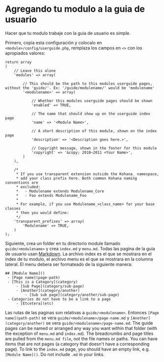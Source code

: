# Agregando tu modulo a la guia de usuario

Hacer que tu modulo trabaje con la guia de usuario es simple.

Primero, copia esta configuración y colocalo en `<module>/config/userguide.php`, remplaza los campos en `<>` con los apropiados valores:

	return array
	(
		// Leave this alone
		'modules' => array(
	
			// This should be the path to this modules userguide pages, without the 'guide/'. Ex: '/guide/modulename/' would be 'modulename'
			'<modulename>' => array(
	
				// Whether this modules userguide pages should be shown
				'enabled' => TRUE,
				
				// The name that should show up on the userguide index page
				'name' => '<Module Name>',
	
				// A short description of this module, shown on the index page
				'description' => '<Description goes here.>',
				
				// Copyright message, shown in the footer for this module
				'copyright' => '&copy; 2010–2011 <Your Name>',
			)	
		),

		/*
		 * If you use transparent extension outside the Kohana_ namespace,
		 * add your class prefix here. Both common Kohana naming conventions are
		 * excluded: 
		 *   - Modulename extends Modulename_Core
		 *   - Foo extends Modulename_Foo
		 * 
		 * For example, if you use Modulename_<class_name> for your base classes
		 * then you would define:
		 */
		'transparent_prefixes' => array(
			'Modulename' => TRUE,
		)
	);

Siguiente, crea un folder en tu directorio module llamado `guide/<modulename>` y crea `index.md` y `menu.md`. Todas las pagina de la guia de usuario usan [Markdown](markdown). La archivo index es el que se mostrara en el index de tu modulo, el archivo menu es el que se mostrara en la columna lateral. El menu debera ser formateado de la siguiente manera:

	## [Module Name]()
	 - [Page name](page-path)
	 - [This is a Category](category)
		 - [Sub Page](category/sub-page)
		 - [Another](category/another)
			 - [Sub sub page](category/another/sub-page)
	 - Categories do not have to be a link to a page
		 - [Etcetera](etc)

Las rutas de las paginas son relativas a `guide/<modulename>`.  Entonces `[Page name](path-path)` se vera `guide/<modulename>/page-name.md` y `[Another](category/another)` se vera `guide/<modulename>/page-name.md`.   The guide pages can be named or arranged any way you want within that folder (with the exception of `menu.md` and `index.md`). The breadcrumbs and page titles are pulled from the `menu.md file`, not the file names or paths.  You can have items that are not pages (a category that doesn't have a corresponding page).  To link to the `index.md` page, you should have an empty link, e.g. `[Module Name]()`.  Do not include `.md` in your links.  
